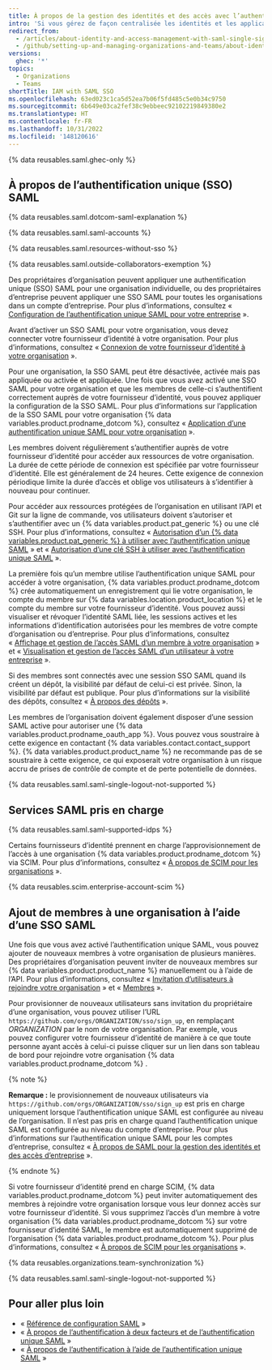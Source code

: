 ```yaml
---
title: À propos de la gestion des identités et des accès avec l’authentification unique SAML
intro: 'Si vous gérez de façon centralisée les identités et les applications de vos utilisateurs avec un fournisseur d’identité, vous pouvez configurer l’authentification unique SAML (Security Assertion Markup Language) pour protéger les ressources de votre organisation sur {% data variables.product.prodname_dotcom %}.'
redirect_from:
  - /articles/about-identity-and-access-management-with-saml-single-sign-on
  - /github/setting-up-and-managing-organizations-and-teams/about-identity-and-access-management-with-saml-single-sign-on
versions:
  ghec: '*'
topics:
  - Organizations
  - Teams
shortTitle: IAM with SAML SSO
ms.openlocfilehash: 63ed023c1ca5d52ea7b06f5fd485c5e0b34c9750
ms.sourcegitcommit: 6b649e03ca2fef38c9ebbeec92102219849380e2
ms.translationtype: HT
ms.contentlocale: fr-FR
ms.lasthandoff: 10/31/2022
ms.locfileid: '148120616'
---
```

{% data reusables.saml.ghec-only %}

## À propos de l’authentification unique (SSO) SAML

{% data reusables.saml.dotcom-saml-explanation %}

{% data reusables.saml.saml-accounts %}

{% data reusables.saml.resources-without-sso %}

{% data reusables.saml.outside-collaborators-exemption %}

Des propriétaires d’organisation peuvent appliquer une authentification unique (SSO) SAML pour une organisation individuelle, ou des propriétaires d’entreprise peuvent appliquer une SSO SAML pour toutes les organisations dans un compte d’entreprise. Pour plus d’informations, consultez « [Configuration de l’authentification unique SAML pour votre entreprise](/enterprise-cloud@latest/admin/authentication/managing-identity-and-access-for-your-enterprise/configuring-saml-single-sign-on-for-your-enterprise) ».

Avant d’activer un SSO SAML pour votre organisation, vous devez connecter votre fournisseur d’identité à votre organisation. Pour plus d’informations, consultez « [Connexion de votre fournisseur d’identité à votre organisation](/organizations/managing-saml-single-sign-on-for-your-organization/connecting-your-identity-provider-to-your-organization) ».

Pour une organisation, la SSO SAML peut être désactivée, activée mais pas appliquée ou activée et appliquée. Une fois que vous avez activé une SSO SAML pour votre organisation et que les membres de celle-ci s’authentifient correctement auprès de votre fournisseur d’identité, vous pouvez appliquer la configuration de la SSO SAML. Pour plus d’informations sur l’application de la SSO SAML pour votre organisation {% data variables.product.prodname_dotcom %}, consultez « [Application d’une authentification unique SAML pour votre organisation](/articles/enforcing-saml-single-sign-on-for-your-organization) ».

Les membres doivent régulièrement s’authentifier auprès de votre fournisseur d’identité pour accéder aux ressources de votre organisation. La durée de cette période de connexion est spécifiée par votre fournisseur d’identité. Elle est généralement de 24 heures. Cette exigence de connexion périodique limite la durée d’accès et oblige vos utilisateurs à s’identifier à nouveau pour continuer.

Pour accéder aux ressources protégées de l’organisation en utilisant l’API et Git sur la ligne de commande, vos utilisateurs doivent s’autoriser et s’authentifier avec un {% data variables.product.pat_generic %} ou une clé SSH. Pour plus d’informations, consultez « [Autorisation d’un {% data variables.product.pat_generic %} à utiliser avec l’authentification unique SAML](/github/authenticating-to-github/authorizing-a-personal-access-token-for-use-with-saml-single-sign-on) » et « [Autorisation d’une clé SSH à utiliser avec l’authentification unique SAML](/github/authenticating-to-github/authorizing-an-ssh-key-for-use-with-saml-single-sign-on) ».

La première fois qu’un membre utilise l’authentification unique SAML pour accéder à votre organisation, {% data variables.product.prodname_dotcom %} crée automatiquement un enregistrement qui lie votre organisation, le compte du membre sur {% data variables.location.product_location %} et le compte du membre sur votre fournisseur d’identité. Vous pouvez aussi visualiser et révoquer l’identité SAML liée, les sessions actives et les informations d’identification autorisées pour les membres de votre compte d’organisation ou d’entreprise. Pour plus d’informations, consultez « [Affichage et gestion de l’accès SAML d’un membre à votre organisation](/organizations/granting-access-to-your-organization-with-saml-single-sign-on/viewing-and-managing-a-members-saml-access-to-your-organization) » et « [Visualisation et gestion de l’accès SAML d’un utilisateur à votre entreprise](/enterprise-cloud@latest/admin/user-management/managing-users-in-your-enterprise/viewing-and-managing-a-users-saml-access-to-your-enterprise) ».

Si des membres sont connectés avec une session SSO SAML quand ils créent un dépôt, la visibilité par défaut de celui-ci est privée. Sinon, la visibilité par défaut est publique. Pour plus d’informations sur la visibilité des dépôts, consultez « [À propos des dépôts](/repositories/creating-and-managing-repositories/about-repositories#about-repository-visibility) ».

Les membres de l’organisation doivent également disposer d’une session SAML active pour autoriser une {% data variables.product.prodname_oauth_app %}. Vous pouvez vous soustraire à cette exigence en contactant {% data variables.contact.contact_support %}. {% data variables.product.product_name %} ne recommande pas de se soustraire à cette exigence, ce qui exposerait votre organisation à un risque accru de prises de contrôle de compte et de perte potentielle de données.

{% data reusables.saml.saml-single-logout-not-supported %}

## Services SAML pris en charge

{% data reusables.saml.saml-supported-idps %}

Certains fournisseurs d’identité prennent en charge l’approvisionnement de l’accès à une organisation {% data variables.product.prodname_dotcom %} via SCIM. Pour plus d’informations, consultez « [À propos de SCIM pour les organisations](/organizations/managing-saml-single-sign-on-for-your-organization/about-scim-for-organizations) ».

{% data reusables.scim.enterprise-account-scim %} 

## Ajout de membres à une organisation à l’aide d’une SSO SAML

Une fois que vous avez activé l’authentification unique SAML, vous pouvez ajouter de nouveaux membres à votre organisation de plusieurs manières. Des propriétaires d’organisation peuvent inviter de nouveaux membres sur {% data variables.product.product_name %} manuellement ou à l’aide de l’API. Pour plus d’informations, consultez « [Invitation d’utilisateurs à rejoindre votre organisation](/articles/inviting-users-to-join-your-organization) » et « [Membres](/rest/reference/orgs#add-or-update-organization-membership) ».

Pour provisionner de nouveaux utilisateurs sans invitation du propriétaire d’une organisation, vous pouvez utiliser l’URL `https://github.com/orgs/ORGANIZATION/sso/sign_up`, en remplaçant _ORGANIZATION_ par le nom de votre organisation. Par exemple, vous pouvez configurer votre fournisseur d’identité de manière à ce que toute personne ayant accès à celui-ci puisse cliquer sur un lien dans son tableau de bord pour rejoindre votre organisation {% data variables.product.prodname_dotcom %} .

{% note %}

**Remarque :** le provisionnement de nouveaux utilisateurs via `https://github.com/orgs/ORGANIZATION/sso/sign_up` est pris en charge uniquement lorsque l’authentification unique SAML est configurée au niveau de l’organisation. Il n’est pas pris en charge quand l’authentification unique SAML est configurée au niveau du compte d’entreprise. Pour plus d’informations sur l’authentification unique SAML pour les comptes d’entreprise, consultez « [À propos de SAML pour la gestion des identités et des accès d’entreprise](/admin/identity-and-access-management/using-saml-for-enterprise-iam/about-saml-for-enterprise-iam) ».

{% endnote %}

Si votre fournisseur d’identité prend en charge SCIM, {% data variables.product.prodname_dotcom %} peut inviter automatiquement des membres à rejoindre votre organisation lorsque vous leur donnez accès sur votre fournisseur d’identité. Si vous supprimez l’accès d’un membre à votre organisation {% data variables.product.prodname_dotcom %} sur votre fournisseur d’identité SAML, le membre est automatiquement supprimé de l’organisation {% data variables.product.prodname_dotcom %}. Pour plus d’informations, consultez « [À propos de SCIM pour les organisations](/organizations/managing-saml-single-sign-on-for-your-organization/about-scim-for-organizations) ».

{% data reusables.organizations.team-synchronization %}

{% data reusables.saml.saml-single-logout-not-supported %}

## Pour aller plus loin

- « [Référence de configuration SAML](/admin/identity-and-access-management/using-saml-for-enterprise-iam/saml-configuration-reference) »
- « [À propos de l’authentification à deux facteurs et de l’authentification unique SAML](/articles/about-two-factor-authentication-and-saml-single-sign-on) »
- « [À propos de l’authentification à l’aide de l’authentification unique SAML](/github/authenticating-to-github/about-authentication-with-saml-single-sign-on) »
